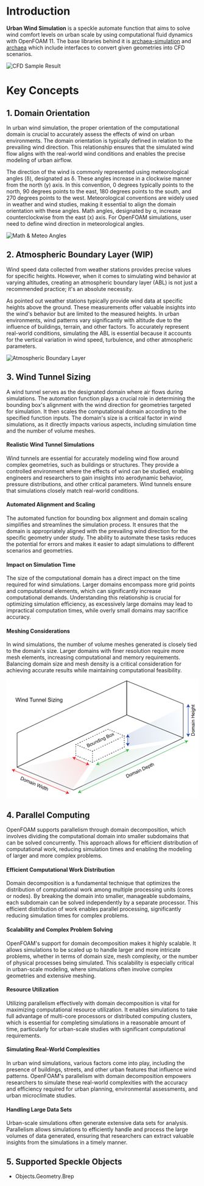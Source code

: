 # Introduction

**Urban Wind Simulation** is a speckle automate function that aims to solve wind comfort levels on urban scale by using computational fluid dynamics with OpenFOAM 11. The base libraries behind it is [archaea-simulation](https://pypi.org/project/archaea-simulation/) and [archaea](https://pypi.org/project/archaea/) which include interfaces to convert given geometries into CFD scenarios.

![CFD Sample Result](/img/sample_result.png)

# Key Concepts

## 1. Domain Orientation

In urban wind simulation, the proper orientation of the computational domain is crucial to accurately assess the effects of wind on urban environments. The domain orientation is typically defined in relation to the prevailing wind direction. This relationship ensures that the simulated wind flow aligns with the real-world wind conditions and enables the precise modeling of urban airflow.

The direction of the wind is commonly represented using meteorological angles (δ), designated as δ. These angles increase in a clockwise manner from the north (y) axis. In this convention, 0 degrees typically points to the north, 90 degrees points to the east, 180 degrees points to the south, and 270 degrees points to the west. Meteorological conventions are widely used in weather and wind studies, making it essential to align the domain orientation with these angles. Math angles, designated by α, increase counterclockwise from the east (x) axis. For OpenFOAM simulations, user need to define wind direction in meteorological angles.

![Math & Meteo Angles](/img/math_meteo_angles.png)

## 2. Atmospheric Boundary Layer (WIP)

Wind speed data collected from weather stations provides precise values for specific heights. However, when it comes to simulating wind behavior at varying altitudes, creating an atmospheric boundary layer (ABL) is not just a recommended practice; it's an absolute necessity.

As pointed out weather stations typically provide wind data at specific heights above the ground. These measurements offer valuable insights into the wind's behavior but are limited to the measured heights. In urban environments, wind patterns vary significantly with altitude due to the influence of buildings, terrain, and other factors. To accurately represent real-world conditions, simulating the ABL is essential because it accounts for the vertical variation in wind speed, turbulence, and other atmospheric parameters.

![Atmospheric Boundary Layer](/img/abl.png)

## 3. Wind Tunnel Sizing

A wind tunnel serves as the designated domain where air flows during simulations. The automation function plays a crucial role in determining the bounding box's alignment with the wind direction for geometries targeted for simulation. It then scales the computational domain according to the specified function inputs. The domain's size is a critical factor in wind simulations, as it directly impacts various aspects, including simulation time and the number of volume meshes.

#### Realistic Wind Tunnel Simulations

Wind tunnels are essential for accurately modeling wind flow around complex geometries, such as buildings or structures. They provide a controlled environment where the effects of wind can be studied, enabling engineers and researchers to gain insights into aerodynamic behavior, pressure distributions, and other critical parameters. Wind tunnels ensure that simulations closely match real-world conditions.

#### Automated Alignment and Scaling

The automated function for bounding box alignment and domain scaling simplifies and streamlines the simulation process. It ensures that the domain is appropriately aligned with the prevailing wind direction for the specific geometry under study. The ability to automate these tasks reduces the potential for errors and makes it easier to adapt simulations to different scenarios and geometries.

#### Impact on Simulation Time

The size of the computational domain has a direct impact on the time required for wind simulations. Larger domains encompass more grid points and computational elements, which can significantly increase computational demands. Understanding this relationship is crucial for optimizing simulation efficiency, as excessively large domains may lead to impractical computation times, while overly small domains may sacrifice accuracy.

#### Meshing Considerations

In wind simulations, the number of volume meshes generated is closely tied to the domain's size. Larger domains with finer resolution require more mesh elements, increasing computational and memory requirements. Balancing domain size and mesh density is a critical consideration for achieving accurate results while maintaining computational feasibility.


![Wind Tunnel Sizing](/img/wind_tunnel_sizing.png)

## 4. Parallel Computing

OpenFOAM supports parallelism through domain decomposition, which involves dividing the computational domain into smaller subdomains that can be solved concurrently. This approach allows for efficient distribution of computational work, reducing simulation times and enabling the modeling of larger and more complex problems.

#### Efficient Computational Work Distribution

Domain decomposition is a fundamental technique that optimizes the distribution of computational work among multiple processing units (cores or nodes). By breaking the domain into smaller, manageable subdomains, each subdomain can be solved independently by a separate processor. This efficient distribution of work enables parallel processing, significantly reducing simulation times for complex problems.

#### Scalability and Complex Problem Solving

OpenFOAM's support for domain decomposition makes it highly scalable. It allows simulations to be scaled up to handle larger and more intricate problems, whether in terms of domain size, mesh complexity, or the number of physical processes being simulated. This scalability is especially critical in urban-scale modeling, where simulations often involve complex geometries and extensive meshing.

#### Resource Utilization
Utilizing parallelism effectively with domain decomposition is vital for maximizing computational resource utilization. It enables simulations to take full advantage of multi-core processors or distributed computing clusters, which is essential for completing simulations in a reasonable amount of time, particularly for urban-scale studies with significant computational requirements.

#### Simulating Real-World Complexities
In urban wind simulations, various factors come into play, including the presence of buildings, streets, and other urban features that influence wind patterns. OpenFOAM's parallelism with domain decomposition empowers researchers to simulate these real-world complexities with the accuracy and efficiency required for urban planning, environmental assessments, and urban microclimate studies.

#### Handling Large Data Sets
Urban-scale simulations often generate extensive data sets for analysis. Parallelism allows simulations to efficiently handle and process the large volumes of data generated, ensuring that researchers can extract valuable insights from the simulations in a timely manner.

## 5. Supported Speckle Objects

- Objects.Geometry.Brep
